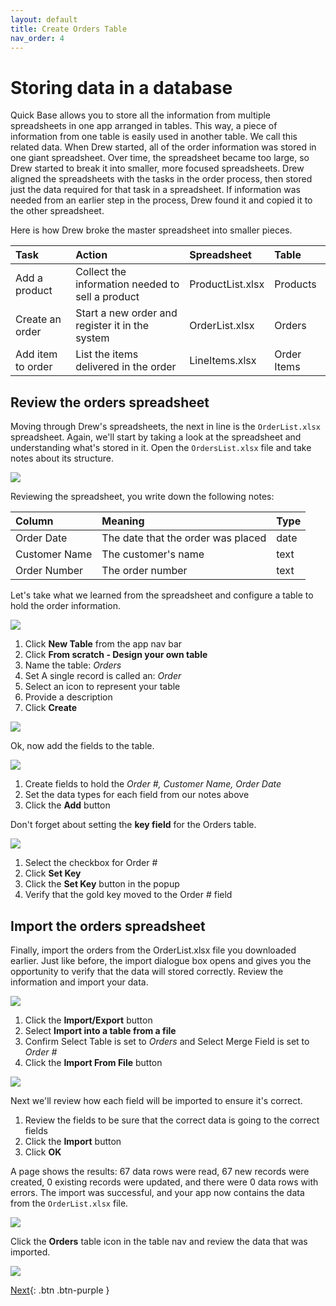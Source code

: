 ```yaml
---
layout: default
title: Create Orders Table
nav_order: 4
---
```


# Storing data in a database

Quick Base allows you to store all the information from multiple spreadsheets in one app arranged in tables. This way, a piece of information from one table is easily used in another table. We call this related data. When Drew started, all of the order information was stored in one giant spreadsheet. Over time, the spreadsheet became too large, so Drew started to break it into smaller, more focused spreadsheets. Drew aligned the spreadsheets with the tasks in the order process, then stored just the data required for that task in a spreadsheet. If information was needed from an earlier step in the process, Drew found it and copied it to the other spreadsheet.

Here is how Drew broke the master spreadsheet into smaller pieces.

| Task | Action | Spreadsheet | Table | 
|:-----|:-------|:------------|:------|
| Add a product | Collect the information needed to sell a product | ProductList.xlsx | Products |
| Create an order | Start a new order and register it in the system | OrderList.xlsx | Orders | 
| Add item to order | List the items delivered in the order | LineItems.xlsx | Order Items |

## Review the orders spreadsheet

Moving through Drew's spreadsheets, the next in line is the `OrderList.xlsx` spreadsheet. Again, we'll start by taking a look at the spreadsheet and understanding what's stored in it. Open the `OrdersList.xlsx` file and take notes about its structure.

![](assets/images/ordersTable.png)

Reviewing the spreadsheet, you write down the following notes:

| Column | Meaning | Type |
|:-|:-|:-|
| Order Date | The date that the order was placed | date |
| Customer Name | The customer's name| text |
| Order Number | The order number | text |

Let's take what we learned from the spreadsheet and configure a table to hold the order information. 

![](assets/images/image-17.png)

1. Click **New Table** from the app nav bar  
2. Click **From scratch - Design your own table**
3. Name the table: _Orders_
4. Set A single record is called an: _Order_
5. Select an icon to represent your table
6. Provide a description
7. Click **Create**

![](assets/images/image-18.png)

Ok, now add the fields to the table.

![](assets/images/image-19.png)

1. Create fields to hold the _Order #, Customer Name, Order Date_ 
2. Set the data types for each field from our notes above
3. Click the **Add** button

Don't forget about setting the **key field** for the Orders table. 

![](assets/images/image-20.png)

 1. Select the checkbox for Order #
 2. Click **Set Key**
 3. Click the **Set Key** button in the popup  
 4. Verify that the gold key moved to the Order # field

## Import the orders spreadsheet

Finally, import the orders from the OrderList.xlsx file you downloaded earlier. Just like before, the import dialogue box opens and gives you the opportunity to verify that the data will stored correctly. Review the information and import your data.

![](assets/images/image-21.png)

1. Click the **Import/Export** button
2. Select **Import into a table from a file**
3. Confirm Select Table is set to _Orders_ and Select Merge Field is set to _Order #_
4. Click the **Import From File** button

![](assets/images/image-22.png)

Next we'll review how each field will be imported to ensure it's correct.
1. Review the fields to be sure that the correct data is going to the correct fields
2. Click the **Import** button
3. Click **OK**

A page shows the results: 67 data rows were read, 67 new records were created, 0 existing records were updated, and there were 0 data rows with errors. The import was successful, and your app now contains the data from the `OrderList.xlsx` file. 

![](assets/images/image-23.png)

Click the **Orders** table icon in the table nav and review the data that was imported.

![](assets/images/image-24.png)

[Next](relationships.html){: .btn .btn-purple }
